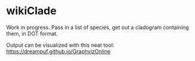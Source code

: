 # wikiClade

Work in progress. Pass in a list of species, get out a cladogram containing them, in DOT format.

Output can be visualized with this neat tool: https://dreampuf.github.io/GraphvizOnline 

